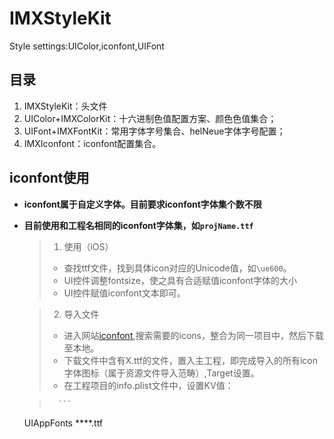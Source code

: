 # IMXStyleKit
Style settings:UIColor,iconfont,UIFont


## 目录

1. IMXStyleKit：头文件
2. UIColor+IMXColorKit：十六进制色值配置方案、颜色色值集合；
3. UIFont+IMXFontKit：常用字体字号集合、helNeue字体字号配置；
4. IMXIconfont：iconfont配置集合。


## iconfont使用


* **iconfont属于自定义字体。目前要求iconfont字体集个数不限**
* **目前使用和工程名相同的iconfont字体集，如`projName.ttf`**
	> 1. 使用（iOS）
	> 	* 查找ttf文件，找到具体icon对应的Unicode值，如`\ue600`。
	>	* UI控件调整fontsize，使之具有合适赋值iconfont字体的大小
	> 	* UI控件赋值iconfont文本即可。
	
	> 2. 导入文件
	> 	* 进入网站[iconfont](http://www.iconfont.cn/),搜索需要的icons，整合为同一项目中，然后下载至本地。
	> 	* 下载文件中含有X.ttf的文件，置入主工程，即完成导入的所有icon字体图标（属于资源文件导入范畴）,Target设置。
	> 	* 在工程项目的info.plist文件中，设置KV值：
	
	> 		```
	<key>UIAppFonts</key>
	<array>
		<string>****.ttf</string>
	</array>
	>	```
